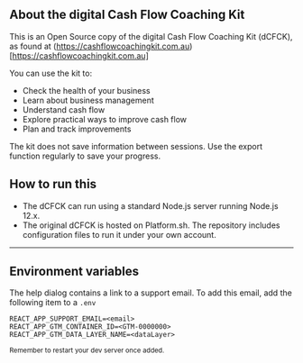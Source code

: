 ## About the digital Cash Flow Coaching Kit

This is an Open Source copy of the digital Cash Flow Coaching Kit (dCFCK), as found at (https://cashflowcoachingkit.com.au)[https://cashflowcoachingkit.com.au]

You can use the kit to:

- Check the health of your business
- Learn about business management
- Understand cash flow
- Explore practical ways to improve cash flow
- Plan and track improvements

The kit does not save information between sessions. Use the export function regularly to save your progress.

## How to run this

- The dCFCK can run using a standard Node.js server running Node.js 12.x.
- The original dCFCK is hosted on Platform.sh. The repository includes configuration files to run it under your own account.

---

## Environment variables

The help dialog contains a link to a support email. To add this email, add the following item to a `.env`

```
REACT_APP_SUPPORT_EMAIL=<email>
REACT_APP_GTM_CONTAINER_ID=<GTM-0000000>
REACT_APP_GTM_DATA_LAYER_NAME=<dataLayer>
```

<small>Remember to restart your dev server once added.</small>
